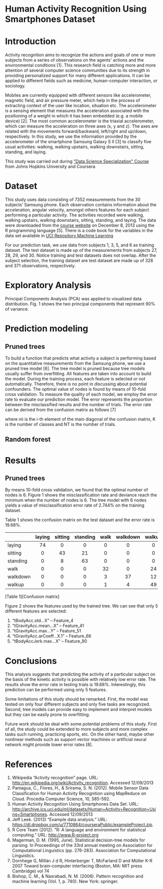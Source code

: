 Human Activity Recognition Using Smartphones Dataset
======================

Introduction
==
Activity recognition aims to recognize the actions and goals of one or more subjects from a series of observations on the agents' actions and the environmental conditions [1]. This research field is catching more and more attention of several computer science communities due to its strength in providing personalized support for many different applications. It can be applied to different fields such as medicine, human-computer interaction, or sociology.
 
Mobiles are currently equipped with different sensors like accelerometer, magnetic field, and air pressure meter, which help in the process of extracting context of the user like location, situation etc. The accelerometer is a sensing element that measures the acceleration associated with the positioning of a weight in which it has been embedded (e.g. a mobile device) [2]. The most common accelerometer is the triaxial accelerometer, which can measure the acceleration on three axes (x, y and z). The axes are related with the movements forward/backward, left/right and up/down, respectively. 
In this study, we use the information provided by the accelerometer of the smartphone Samsung Galaxy S II [3] to classify five usual activities: walking, walking upstairs, walking downstairs, sitting, standing, and laying. 

This study was carried out during ["Data Science Specialization" Course](https://www.coursera.org/course/dataanalysis) from Johns Hopkins University and Coursera 

Dataset
==
This study uses data consisting of 7352 measurements from the 30 subjects’ Samsung phone. Each observation contains information about the acceleration, angular velocity, amongst others features for each subject performing a particular activity. The activities recorded were walking, walking upstairs, walking downstairs, sitting, standing, and laying. 
The data were downloaded from the [course website](https://spark-public.s3.amazonaws.com/dataanalysis/samsungData.rda)
on December 8, 2013 using the R programming language [5].  There is a code book for the variables in the data set available in [UCI Repository Machine Learning](http://archive.ics.uci.edu/ml/datasets/Human+Activity+Recognition+Using+Smartphones)

For our prediction task, we use data from subjects 1, 3, 5, and 6 as training dataset. The test dataset is made up of the measurements from subjects 27, 28, 29, and 30. Notice training and test datasets does not overlap. After the subject selection, the training dataset are test dataset are made up of 328 and 371 observations, respectively.

Exploratory Analysis  
==

Principal Components Analysis (PCA) was applied to visualized data distribution. Fig. 1 shows the two principal components that represent 90% of variance. 

Prediction modeling  
==
Pruned trees
--
To build a function that predicts what activity a subject is performing based on the quantitative measurements from the Samsung phone, we use a pruned tree model [6]. The tree model is pruned because tree models usually suffer from overfitting. All features are taken into account to build the model. During the training process, each feature is selected or not automatically. Therefore, there is no point in discussing about potential confounders. 
The optimal value of nodes is found by means of 10-fold cross validation. To measure the quality of each model, we employ the error rate to evaluate our prediction model. The error represents the proportion between the misclassified results and the number of trials. The error rate can be derived from the confusion matrix as follows [7]




where nii is the i-th element of the main diagonal of the confusion matrix, K is the number of classes and  NT is the number of trials.

Random forest
--


Results
==
Pruned trees
--
By means 10-fold cross validation, we found that the optimal number of nodes is 6. Figure 1 shows the misclassification rate and deviance reach the minimum when the number of nodes is 6. The tree model with 6 nodes yields a value of misclassification error rate of 2.744% on the training dataset.

Table 1 shows the confusion matrix on the test dataset and the error rate is 19.68%.


|          |laying  |sitting |standing|walk    |walkdown|walkup  |
|----------|:------:|:------:|:------:|:------:|:------:|:------:|
|laying    |   74   |   0    |   0    |   0    |   0    |   0    |
|sitting   |   0    |   43   |   21   |   0    |   0    |   0    |
|standing  |   0    |   8    |   63   |   0    |   0    |   0    |
|walk      |   0    |   0    |   0    |   32   |   0    |   24   |
|walkdown  |   0    |   0    |   0    |   3    |   37   |   12   |
|walkup    |   0    |   0    |   0    |   1    |   4    |   49   |
[Table 1][Confusion matrix]


Figure 2 shows the features used by the trained tree. We can see that only 5 different features are selected: 

1.	“tBodyAcc.std...X” 		       – Feature_4
2.	“tGravityAcc.mean...X” 	    – Feature_41
3.	“tGravityAcc.max...Y” 	     – Feature_51
4.	“tGravityAcc.arCoeff...X.1” – Feature_66
5.	“tBodyAccJerk.max...X”  	   – Feature_90
 
Conclusions
==
This analysis suggests that predicting the activity of a particular subject on the basis of the kinetic activity is possible with relatively low error rate. The results show the error rate in testing trials is 19.68%. Interestingly, this prediction can be performed using only 5 features. 

Some limitations of this study should be remarked. First, the model was tested on only four different subjects and only five tasks are recognized. Second, tree models can provide easy to implement and interpret models but they can be easily prone to overfitting. 

Future work should be deal with some potential problems of this study. First of all, the study could be extended to more subjects and more complex tasks such running, practicing sports, etc. On the other hand, maybe other nonlinear methods such as support vector machines or artificial neural network might provide lower error rates [8].

References
==
1. Wikipedia “Activity recognition” page. URL:  http://en.wikipedia.org/wiki/Activity_recognition. Accessed 12/09/2013
2. Paniagua, C., Flores, H., & Srirama, S. N. (2012). Mobile Sensor Data Classiﬁcation for Human Activity Recognition using MapReduce on Cloud. Procedia Computer Science, 10, 585-592.
3. Human Activity Recognition Using Smartphones Data Set. URL: http://archive.ics.uci.edu/ml/datasets/Human+Activity+Recognition+Using+Smartphones. Accessed 12/09/2013
4. Jeff Leek. (2013) “Example data analysis.”
URL: https://dl.dropbox.com/u/7710864/courseraPublic/exampleProject.zip. 
5. R Core Team (2012). ”R: A language and environment for statistical computing.” URL: http://www.R-project.org
6. Magerman, D. M. (1995, June). Statistical decision-tree models for parsing. In Proceedings of the 33rd annual meeting on Association for Computational Linguistics (pp. 276-283). Association for Computational Linguistics.
7. Dornhege G, Millán J d R, Hinterberger T, McFarland D and Müller K-R 2007 Toward brain-computer interfacing (Boston, MA: MIT press Cambridge) vol 74
8. Bishop, C. M., & Nasrabadi, N. M. (2006). Pattern recognition and machine learning (Vol. 1, p. 740). New York: springer.
